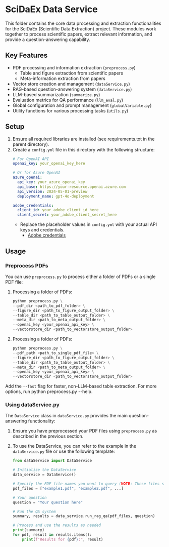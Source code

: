 # SciDaEx Data Service

This folder contains the core data processing and extraction functionalities for the SciDaEx (Scientific Data Extraction) project. These modules work together to process scientific papers, extract relevant information, and provide a question-answering capability.

## Key Features

- PDF processing and information extraction (`preprocess.py`)
  - Table and figure extraction from scientific papers
  - Meta-information extraction from papers
- Vector store creation and management (`dataService.py`)
- RAG-based question-answering system (`dataService.py`)
- LLM-based summarization (`summarize.py`)
- Evaluation metrics for QA performance (`llm_eval.py`)
- Global configuration and prompt management (`globalVariable.py`)
- Utility functions for various processing tasks (`utils.py`)

## Setup

1. Ensure all required libraries are installed (see requirements.txt in the parent directory).
2. Create a `config.yml` file in this directory with the following structure:
   ```yaml
   # For OpenAI API
   openai_key: your_openai_key_here

   # Or for Azure OpenAI
   azure_openai:
     api_key: your_azure_openai_key
     api_base: https://your-resource.openai.azure.com
     api_version: 2024-05-01-preview
     deployment_name: gpt-4o-deployment

   adobe_credentials:
     client_id: your_adobe_client_id_here
     client_secret: your_adobe_client_secret_here
   ```
   - Replace the placeholder values in `config.yml` with your actual API keys and credentials.
      - [Adobe credentials](https://acrobatservices.adobe.com/dc-integration-creation-app-cdn/main.html?api=pdf-services-api)

## Usage

### Preprocess PDFs

You can use `preprocess.py` to process either a folder of PDFs or a single PDF file: 

1. Processing a folder of PDFs:
   ```python
   python preprocess.py \
   --pdf_dir <path_to_pdf_folder> \
   --figure_dir <path_to_figure_output_folder> \
   --table_dir <path_to_table_output_folder> \
   --meta_dir <path_to_meta_output_folder> \
   --openai_key <your_openai_api_key> \
   --vectorstore_dir <path_to_vectorstore_output_folder>
   ```

2. Processing a folder of PDFs:
   ```python
   python preprocess.py \
   --pdf_path <path_to_single_pdf_file> \
   --figure_dir <path_to_figure_output_folder> \
   --table_dir <path_to_table_output_folder> \
   --meta_dir <path_to_meta_output_folder> \
   --openai_key <your_openai_api_key> \
   --vectorstore_dir <path_to_vectorstore_output_folder>
   ```
Add the `--fast` flag for faster, non-LLM-based table extraction. For more options, run python preprocess.py --help.

### Using dataService.py

The `DataService` class in `dataService.py` provides the main question-answering functionality:

1. Ensure you have preprocessed your PDF files using `preprocess.py` as described in the previous section.

2. To use the DataService, you can refer to the example in the `dataService.py` file or use the following template:
   ```python
   from dataService import DataService

   # Initialize the DataService
   data_service = DataService()

   # Specify the PDF file names you want to query (NOTE: These files should have been preprocessed)
   pdf_files = ["example1.pdf", "example2.pdf", ...]

   # Your question
   question = "Your question here"

   # Run the QA system
   summary, results = data_service.run_rag_qa(pdf_files, question)

   # Process and use the results as needed
   print(summary)
   for pdf, result in results.items():
       print(f"Results for {pdf}:", result)
   ```
